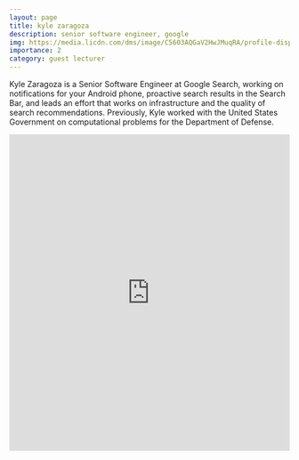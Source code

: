 ```yaml
---
layout: page
title: kyle zaragoza
description: senior software engineer, google
img: https://media.licdn.com/dms/image/C5603AQGaV2HwJMuqRA/profile-displayphoto-shrink_200_200/0/1580056735637?e=1687996800&v=beta&t=d2n1cnPUDoxXGjxGniSCGPdZnt089a6VfbiyAGpp66c
importance: 2
category: guest lecturer
---
```


Kyle Zaragoza is a Senior Software Engineer at Google Search, working on notifications for your Android phone, proactive search results in the Search Bar, and leads an effort that works on infrastructure and the quality of search recommendations. Previously, Kyle worked with the United States Government on computational problems for the Department of Defense.


<style>
.responsive-wrap iframe{ max-width: 100%;}
</style>
<div class="responsive-wrap">
<!-- this is the embed code provided by Google -->
<iframe src="https://docs.google.com/presentation/d/e/2PACX-1vT0Tgt5rwzoJucD6cwmj7y1tR5lpceueAr1aVTsK0qn19z1H-C4hffZ4DVcpB11Pn6xDgTOXvG4szBw/embed?st
art=false&loop=false&delayms=3000&slide=id.g216694f168a_0_32" frameborder="0" width="960" height="569" allowfullscreen="true" mozallowfullscreen="tru
e" webkitallowfullscreen="true"></iframe>
<!-- Google embed ends -->
</div>

